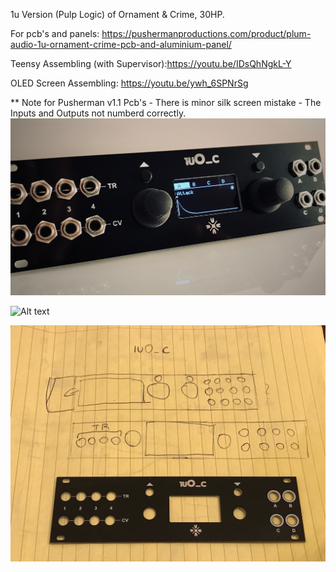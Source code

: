 1u Version (Pulp Logic) of Ornament & Crime, 30HP.

For pcb's and panels: https://pushermanproductions.com/product/plum-audio-1u-ornament-crime-pcb-and-aluminium-panel/

Teensy Assembling (with Supervisor):https://youtu.be/IDsQhNgkL-Y

OLED Screen Assembling: https://youtu.be/ywh_6SPNrSg 

** Note for Pusherman v1.1 Pcb's - There is minor silk screen mistake - The Inputs and Outputs not numberd correctly. 
![Alt text](1uO_cpr.jpg?raw=true "1uO_c")

![Alt text](https://i0.wp.com/pushermanproductions.com/wp-content/uploads/2018/11/1u-OC-square.jpg?zoom=2.200000047683716&fit=850%2C850&ssl=1 "1uO_c")


![Alt text](IMG_0324.jpeg "1uO_c")
      
